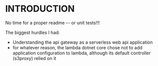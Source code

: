 # INTRODUCTION

No time for a proper readme -- or unit tests!!!

The biggest hurdles I had:
* Understanding the api gateway as a serverless web api application
* for whatever reason, the lambda dotnet core chose not to add application configuration to lambda, although its default controller (s3proxy) relied on it
